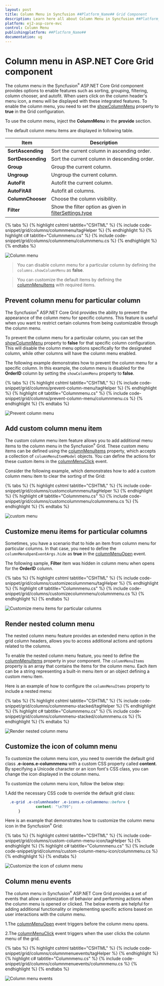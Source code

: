 ```yaml
---
layout: post
title: Column Menu in Syncfusion ##Platform_Name## Grid Component
description: Learn here all about Column Menu in Syncfusion ##Platform_Name## Grid component of Syncfusion Essential JS 2 and more.
platform: ej2-asp-core-mvc
control: Column Menu
publishingplatform: ##Platform_Name##
documentation: ug
---
```


# Column menu in ASP.NET Core Grid component

The column menu in the Syncfusion<sup style="font-size:70%">&reg;</sup> ASP.NET Core Grid component provides options to enable features such as sorting, grouping, filtering, column chooser, and autofit. When users click on the column header's menu icon, a menu will be displayed with these integrated features. To enable the column menu, you need to set the [showColumnMenu](https://help.syncfusion.com/cr/aspnetcore-js2/Syncfusion.EJ2.Grids.Grid.html#Syncfusion_EJ2_Grids_Grid_ShowColumnMenu) property to **true** in the Grid configuration.

To use the column menu, inject the **ColumnMenu** in the **provide** section.

The default column menu items are displayed in following table.

| Item               | Description                                                                                                                              |
| ------------------ | ---------------------------------------------------------------------------------------------------------------------------------------- |
| **SortAscending**  | Sort the current column in ascending order.                                                                                              |
| **SortDescending** | Sort the current column in descending order.                                                                                             |
| **Group**          | Group the current column.                                                                                                                |
| **Ungroup**        | Ungroup the current column.                                                                                                              |
| **AutoFit**        | Autofit the current column.                                                                                                              |
| **AutoFitAll**     | Autofit all columns.                                                                                                                     |
| **ColumnChooser**  | Choose the column visibility.                                                                                                            |
| **Filter**         | Show the filter option as given in [filterSettings.type](https://help.syncfusion.com/cr/aspnetcore-js2/Syncfusion.EJ2.Grids.GridFilterSettings.html#Syncfusion_EJ2_Grids_GridFilterSettings_Type) |

{% tabs %}
{% highlight cshtml tabtitle="CSHTML" %}
{% include code-snippet/grid/columns/columnmenu/tagHelper %}
{% endhighlight %}
{% highlight c# tabtitle="Columnmenu.cs" %}
{% include code-snippet/grid/columns/columnmenu/columnmenu.cs %}
{% endhighlight %}
{% endtabs %}

![Column menu](../images/column-menu/Column-menu.png)

> You can disable column menu for a particular column by defining the `columns.showColumnMenu` as **false**.

> You can customize the default items by defining the [columnMenuItems](https://help.syncfusion.com/cr/aspnetcore-js2/Syncfusion.EJ2.Grids.Grid.html#Syncfusion_EJ2_Grids_Grid_ColumnMenuItems) with required items.

## Prevent column menu for particular column

The Syncfusion<sup style="font-size:70%">&reg;</sup> ASP.NET Core Grid provides the ability to prevent the appearance of the column menu for specific columns. This feature is useful when you want to restrict certain columns from being customizable through the column menu.

To prevent the column menu for a particular column, you can set the [showColumnMenu](https://help.syncfusion.com/cr/aspnetcore-js2/Syncfusion.EJ2.Grids.Grid.html#Syncfusion_EJ2_Grids_Grid_ShowColumnMenu) property to **false** for that specific column configuration. This will disable the column menu options specifically for the designated column, while other columns will have the column menu enabled.

The following example demonstrates how to prevent the column menu for a specific column. In this example, the column menu is disabled for the **OrderID** column by setting the `showColumnMenu` property to **false**.

{% tabs %}
{% highlight cshtml tabtitle="CSHTML" %}
{% include code-snippet/grid/columns/prevent-column-menu/tagHelper %}
{% endhighlight %}
{% highlight c# tabtitle="Columnmenu.cs" %}
{% include code-snippet/grid/columns/prevent-column-menu/columnmenu.cs %}
{% endhighlight %}
{% endtabs %}

![Prevent column menu](../images/column-menu/prevent-column-menu.png)

## Add custom column menu item

The custom column menu item feature allows you to add additional menu items to the column menu in the Syncfusion<sup style="font-size:70%">&reg;</sup> Grid. These custom menu items can be defined using the [columnMenuItems](https://help.syncfusion.com/cr/aspnetcore-js2/Syncfusion.EJ2.Grids.Grid.html#Syncfusion_EJ2_Grids_Grid_ColumnMenuItems) property, which accepts a collection of `columnMenuItemModel` objects. You can define the actions for these custom items in the [columnMenuClick](https://help.syncfusion.com/cr/aspnetcore-js2/Syncfusion.EJ2.Grids.Grid.html#Syncfusion_EJ2_Grids_Grid_ColumnMenuClick) event.

Consider the following example, which demonstrates how to add a custom column menu item to clear the sorting of the Grid:

{% tabs %}
{% highlight cshtml tabtitle="CSHTML" %}
{% include code-snippet/grid/columns/customcolumnmenu/tagHelper %}
{% endhighlight %}
{% highlight c# tabtitle="Columnmenu.cs" %}
{% include code-snippet/grid/columns/customcolumnmenu/columnmenu.cs %}
{% endhighlight %}
{% endtabs %}

![custom menu](../images/column-menu/Column-menu-custom.gif)

## Customize menu items for particular columns

Sometimes, you have a scenario that to hide an item from column menu for particular columns. In that case, you need to define the `columnMenuOpenEventArgs.hide` as **true** in the [columnMenuOpen](https://help.syncfusion.com/cr/aspnetcore-js2/Syncfusion.EJ2.Grids.Grid.html#Syncfusion_EJ2_Grids_Grid_ColumnMenuOpen) event.

The following sample, **Filter** item was hidden in column menu when opens for the **OrderID** column.

{% tabs %}
{% highlight cshtml tabtitle="CSHTML" %}
{% include code-snippet/grid/columns/customizecolumnmenu/tagHelper %}
{% endhighlight %}
{% highlight c# tabtitle="Columnmenu.cs" %}
{% include code-snippet/grid/columns/customizecolumnmenu/columnmenu.cs %}
{% endhighlight %}
{% endtabs %}

![Customize menu items for particular columns](../images/column-menu/Column-menu-particular.png)

## Render nested column menu

The nested column menu feature provides an extended menu option in the grid column headers, allows you to access additional actions and options related to the columns.

To enable the nested column menu feature, you need to define the [columnMenuItems](https://help.syncfusion.com/cr/aspnetcore-js2/Syncfusion.EJ2.Grids.Grid.html#Syncfusion_EJ2_Grids_Grid_ColumnMenuItems) property in your component. The `columnMenuItems` property is an array that contains the items for the column menu. Each item can be a string representing a built-in menu item or an object defining a custom menu item.

Here is an example of how to configure the `columnMenuItems` property to include a nested menu:

{% tabs %}
{% highlight cshtml tabtitle="CSHTML" %}
{% include code-snippet/grid/columns/columnmenu-stacked/tagHelper %}
{% endhighlight %}
{% highlight c# tabtitle="Columnmenu.cs" %}
{% include code-snippet/grid/columns/columnmenu-stacked/columnmenu.cs %}
{% endhighlight %}
{% endtabs %}

![Render nested column menu](../images/column-menu/Column-menu-stacked.png)

## Customize the icon of column menu

To customize the column menu icon, you need to override the default grid class **.e-icons.e-columnmenu** with a custom CSS property called **content**. By specifying a Unicode character or an icon font's CSS class, you can change the icon displayed in the column menu.

To customize the column menu icon, follow the below step:

1.Add the necessary CSS code to override the default grid class:

```css
  .e-grid .e-columnheader .e-icons.e-columnmenu::before {
              content: "\e799";
      }
```

Here is an example that demonstrates how to customize the column menu icon in the Syncfusion<sup style="font-size:70%">&reg;</sup> Grid:


{% tabs %}
{% highlight cshtml tabtitle="CSHTML" %}
{% include code-snippet/grid/columns/custom-column-menu-icon/tagHelper %}
{% endhighlight %}
{% highlight c# tabtitle="Columnmenu.cs" %}
{% include code-snippet/grid/columns/custom-column-menu-icon/columnmenu.cs %}
{% endhighlight %}
{% endtabs %}

![Customize the icon of column menu](../images/column-menu/column-menu-icon.png)

## Column menu events

The column menu in Syncfusion<sup style="font-size:70%">&reg;</sup> ASP.NET Core Grid provides a set of events that allow customization of behavior and performing actions when the column menu is opened or clicked. The below events are helpful for adding additional functionality or implementing specific actions based on user interactions with the column menu.

1.The [columnMenuOpen](https://help.syncfusion.com/cr/aspnetcore-js2/Syncfusion.EJ2.Grids.Grid.html#Syncfusion_EJ2_Grids_Grid_ColumnMenuOpen) event triggers before the column menu opens.

2.The [columnMenuClick](https://help.syncfusion.com/cr/aspnetcore-js2/Syncfusion.EJ2.Grids.Grid.html#Syncfusion_EJ2_Grids_Grid_ColumnMenuClick) event triggers when the user clicks the column menu of the grid.

{% tabs %}
{% highlight cshtml tabtitle="CSHTML" %}
{% include code-snippet/grid/columns/columnmenuevents/tagHelper %}
{% endhighlight %}
{% highlight c# tabtitle="Columnmenu.cs" %}
{% include code-snippet/grid/columns/columnmenuevents/columnmenu.cs %}
{% endhighlight %}
{% endtabs %}

![Column menu events](../images/column-menu/column-menu-events.gif)